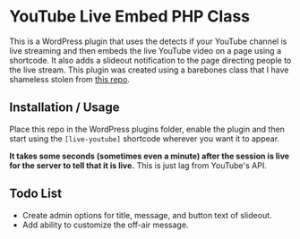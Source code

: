 # YouTube Live Embed PHP Class
This is a WordPress plugin that uses the detects if your YouTube channel is live streaming and then embeds the live YouTube video on a page using a shortcode. It also adds a slideout notification to the page directing people to the live stream. This plugin was created using a barebones class that I have shameless stolen from [this repo](https://github.com/iacchus/youtube-live-embed).

## Installation / Usage

Place this repo in the WordPress plugins folder, enable the plugin and then start using the `[live-youtube]` shortcode wherever you want it to appear.

**It takes some seconds (sometimes even a minute) after the session is live for the server to tell that it is live.** This is just lag from YouTube's API.

## Todo List

* Create admin options for title, message, and button text of slideout.
* Add ability to customize the off-air message.
